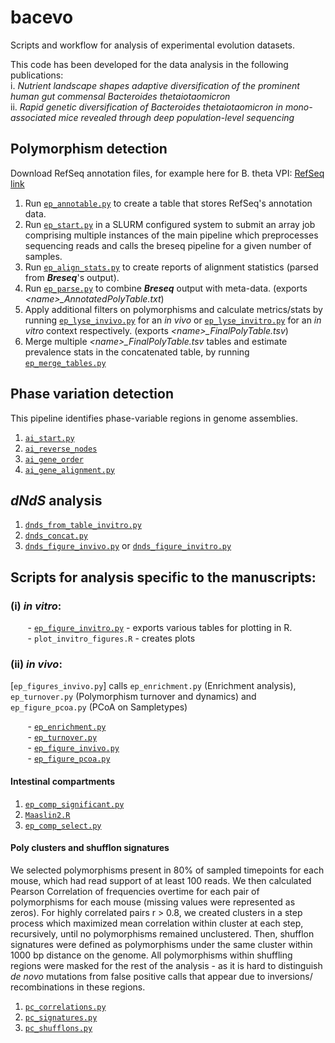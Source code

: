 # bacevo
Scripts and workflow for analysis of experimental evolution datasets.

This code has been developed for the data analysis in the following publications:
<br> i. _Nutrient landscape shapes adaptive diversification of the prominent human
gut commensal Bacteroides thetaiotaomicron_ 
<br> ii. _Rapid genetic diversification of Bacteroides thetaiotaomicron in mono-associated mice revealed through deep population-level sequencing_


## Polymorphism detection
Download RefSeq annotation files, for example here for B. theta VPI:
[RefSeq link](https://ftp.ncbi.nlm.nih.gov/genomes/refseq/bacteria/Bacteroides_thetaiotaomicron/all_assembly_versions/GCF_000011065.1_ASM1106v1/) <br>

1. Run [`ep_annotable.py`](./bacevo/scripts/ep_annotable.py) to create a table that stores RefSeq's annotation data.
2. Run [`ep_start.py`](./scripts/ep_start.py) in a SLURM configured system to submit an array job comprising 
multiple instances of the main pipeline which preprocesses sequencing reads and calls the breseq pipeline for a given number of samples.  
3. Run [`ep_align_stats.py`](./scripts/ep_align_stats.py) to create reports of alignment statistics (parsed from _**Breseq**_'s output).
4. Run [`ep_parse.py`](./scripts/ep_parse.py) to combine **_Breseq_** output with meta-data. (exports  _<name\>\_AnnotatedPolyTable.txt_)
5. Apply additional filters on polymorphisms and calculate metrics/stats 
by running [`ep_lyse_invivo.py`](./scripts/ep_lyse_invivo.py) for an _in vivo_ 
or [`ep_lyse_invitro.py`](./scripts/ep_lyse_invitro.py) for 
an _in vitro_ context respectively.  (exports  _<name\>\_FinalPolyTable.tsv_)
6. Merge multiple _<name\>\_FinalPolyTable.tsv_ tables
and estimate prevalence stats in the concatenated table, by running [`ep_merge_tables.py`](./scripts/ep_merge_tables.py)

## Phase variation detection
This pipeline identifies phase-variable regions in genome assemblies.
1. [`ai_start.py`](#ai_start.py)
2. [`ai_reverse_nodes`](#reverse_nodes.py) 
3. [`ai_gene_order`](#ai_gene_order.py)
4. [`ai_gene_alignment.py`](#ai_gene_alignment.py)

## _dNdS_ analysis
1. [`dnds_from_table_invitro.py`](#dnds_from_table_invitro.py)
2. [`dnds_concat.py`](#dnds_concat.py)
3. [`dnds_figure_invivo.py`](#dnds_figure_invivo.py) or [`dnds_figure_invitro.py`](#dnds_figure_invitro.py)



## Scripts for analysis specific to the manuscripts:
### (i) _in vitro_:
&nbsp;&nbsp;&nbsp;&nbsp;&nbsp;&nbsp; - [`ep_figure_invitro.py`](#ep_figure_invitro.py) - exports various tables for plotting in R.
<br> &nbsp;&nbsp;&nbsp;&nbsp;&nbsp;&nbsp; - `plot_invitro_figures.R` - creates plots 


### (ii) _in vivo_:
[`ep_figures_invivo.py`] calls `ep_enrichment.py` (Enrichment analysis), `ep_turnover.py` (Polymorphism turnover and dynamics) and `ep_figure_pcoa.py` (PCoA on Sampletypes)

&nbsp;&nbsp;&nbsp;&nbsp;&nbsp;&nbsp; - [`ep_enrichment.py`](#ep_enrichment.py)
<br> &nbsp;&nbsp;&nbsp;&nbsp;&nbsp;&nbsp; - [`ep_turnover.py`](#ep_turnvover.py)
<br> &nbsp;&nbsp;&nbsp;&nbsp;&nbsp;&nbsp; - [`ep_figure_invivo.py`](#ep_figure_invivo.py)
<br> &nbsp;&nbsp;&nbsp;&nbsp;&nbsp;&nbsp; - [`ep_figure_pcoa.py`](#ep_figure_pcoa.py)

#### **Intestinal compartments**
1. [`ep_comp_significant.py`](#ep_comp_significant.py)
2. [`Maaslin2.R`](#Maaslin2.R)
3. [`ep_comp_select.py`](#ep_comp_select.py)

#### **Poly clusters and shufflon signatures**
We selected polymorphisms present in 80% of sampled timepoints
for each mouse, which had read support of at least 100 reads. We then calculated Pearson Correlation
of frequencies overtime for each pair of polymorphisms for each mouse (missing values were represented as zeros).
For highly correlated pairs r > 0.8, we created clusters in a step process which maximized mean correlation within cluster at each step,
recursively, until no polymorphisms remained unclustered. Then, shufflon signatures were defined as 
polymorphisms under the same cluster within 1000 bp distance on the genome. All polymorphisms within shuffling regions
were masked for the rest of the analysis - as it is hard to distinguish _de novo_ mutations from false positive calls that appear due to
inversions/ recombinations in these regions.

1. [`pc_correlations.py`](#pc_correlations.py)
2. [`pc_signatures.py`](#pc_signatures.py)
3. [`pc_shufflons.py`](#pc_shufflons.py)



